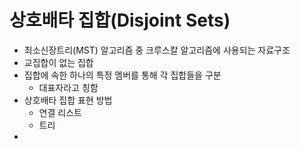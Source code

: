 # 상호배타 집합(Disjoint Sets)

* 최소신장트리(MST) 알고리즘 중 크루스칼 알고리즘에 사용되는 자료구조
* 교집합이 없는 집합
* 집합에 속한 하나의 특정 멤버를 통해 각 집합들을 구분
  * 대표자라고 칭함
* 상호배타 집합 표현 방법
  * 연결 리스트
  * 트리
* 


